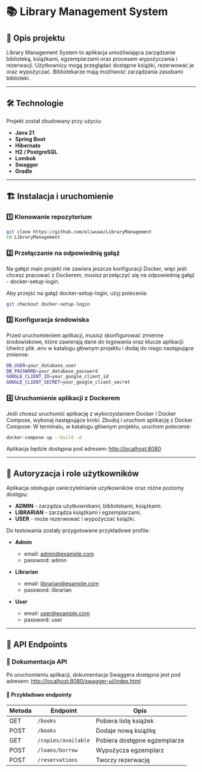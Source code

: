 # 📚 Library Management System

## 📖 Opis projektu

Library Management System to aplikacja umożliwiająca zarządzanie biblioteką, książkami, egzemplarzami oraz procesem wypożyczania i rezerwacji. Użytkownicy mogą przeglądać dostępne książki, rezerwować je oraz wypożyczać. Bibliotekarze mają możliwość zarządzania zasobami biblioteki.

---

## 🛠 Technologie

Projekt został zbudowany przy użyciu:

- **Java 21**
- **Spring Boot** 
- **Hibernate**
- **H2 / PostgreSQL**
- **Lombok** 
- **Swagger** 
- **Gradle** 

---

## 🏗 Instalacja i uruchomienie

### 1️⃣ Klonowanie repozytorium

```bash
git clone https://github.com/oliwuaa/LibraryManagement
cd LibraryManagement
```
### 2️⃣ Przełączanie na odpowiednią gałąź

Na gałęzi main projekt nie zawiera jeszcze konfiguracji Docker, więc jeśli chcesz pracować z Dockerem, musisz przełączyć się na odpowiednią gałąź - docker-setup-login.

Aby przejść na gałąź docker-setup-login, użyj polecenia:

```bash
git checkout docker-setup-login
```

### 3️⃣ Konfiguracja środowiska

Przed uruchomieniem aplikacji, musisz skonfigurować zmienne środowiskowe, które zawierają dane do logowania oraz klucze aplikacji:
Utwórz plik .env w katalogu głównym projektu i dodaj do niego następujące zmienne:

```bash
DB_USER=your_database_user
DB_PASSWORD=your_database_password
GOOGLE_CLIENT_ID=your_google_client_id
GOOGLE_CLIENT_SECRET=your_google_client_secret
```

### 4️⃣ Uruchomienie aplikacji z Dockerem

Jeśli chcesz uruchomić aplikację z wykorzystaniem Docker i Docker Compose, wykonaj następujące kroki:
Zbuduj i uruchom aplikację z Docker Compose:
W terminalu, w katalogu głównym projektu, uruchom polecenie:

```bash
docker-compose up --build -d
```

Aplikacja będzie dostępna pod adresem: [http://localhost:8080](http://localhost:8080)

---

## 🔑 Autoryzacja i role użytkowników

Aplikacja obsługuje uwierzytelnianie użytkowników oraz różne poziomy dostępu:

- **ADMIN** - zarządza użytkownikami, bibliotekami, książkami.
- **LIBRARIAN** - zarządza książkami i egzemplarzami.
- **USER** - może rezerwować i wypożyczać książki.

Do testowania zostały przygotowane przykładowe profile:
- **Admin**
    - email: admin@example.com
    - password: admin

- **Librarian**
    - email: librarian@example.com
    - password: librarian

- **User**
    - email: user@example.com
    - password: user


---

## 🔗 API Endpoints

### 📜 Dokumentacja API

Po uruchomieniu aplikacji, dokumentacja Swaggera dostępna jest pod adresem:
[http://localhost:8080/swagger-ui/index.html](http://localhost:8080/swagger-ui/index.html)

#### 📌 Przykładowe endpointy

| Metoda | Endpoint            | Opis                         |
| ------ | ------------------- | ---------------------------- |
| GET    | `/books`            | Pobiera listę książek        |
| POST   | `/books`            | Dodaje nową książkę          |
| GET    | `/copies/available` | Pobiera dostępne egzemplarze |
| POST   | `/loans/borrow`     | Wypożycza egzemplarz         |
| POST   | `/reservations`     | Tworzy rezerwację            |

